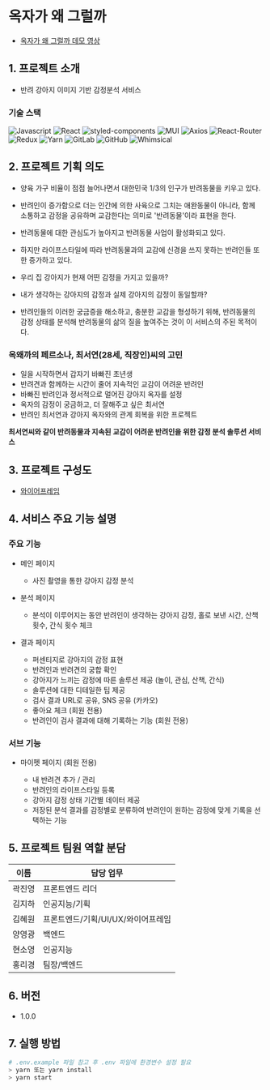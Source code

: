 # 옥자가 왜 그럴까

- [옥자가 왜 그럴까 데모 영상](https://www.youtube.com/watch?v=0QK0s1OaOs0)

## 1. 프로젝트 소개

- 반려 강아지 이미지 기반 감정분석 서비스

### 기술 스택

<div>
<img alt="Javascript" src ="https://img.shields.io/badge/Javascript-F7DF1E.svg?&style=for-the-badge&logo=Javascript&logoColor=black"/>
<img alt="React" src ="https://img.shields.io/badge/React-61DAFB.svg?&style=for-the-badge&logo=React&logoColor=black"/>
<img alt="styled-components" src ="https://img.shields.io/badge/styled--components-DB7093.svg?&style=for-the-badge&logo=styled-components&logoColor=black"/>
<img alt="MUI" src ="https://img.shields.io/badge/MUI-007FFF.svg?&style=for-the-badge&logo=MUI&logoColor=white"/>
<img alt="Axios" src ="https://img.shields.io/badge/Axios-671DDF.svg?&style=for-the-badge&logo=Axios&logoColor=white"/>
<img alt="React-Router" src ="https://img.shields.io/badge/React-Router-CA4245.svg?&style=for-the-badge&logo=React-Router&logoColor=white"/>
<img alt="Redux" src ="https://img.shields.io/badge/Redux-764ABC.svg?&style=for-the-badge&logo=Redux&logoColor=white"/>
<img alt="Yarn" src ="https://img.shields.io/badge/Yarn-2C8EBB.svg?&style=for-the-badge&logo=Yarn&logoColor=white"/>
<img alt="GitLab" src ="https://img.shields.io/badge/GitLab-FCA121.svg?&style=for-the-badge&logo=GitLab&logoColor=white"/>
<img alt="GitHub" src ="https://img.shields.io/badge/GitHub-181717.svg?&style=for-the-badge&logo=GitHub&logoColor=white"/>
<img alt="Whimsical" src ="https://img.shields.io/badge/Whimsical-730FC3.svg?&style=for-the-badge&logo=Whimsical&logoColor=white"/>
</div>

## 2. 프로젝트 기획 의도

- 양육 가구 비율이 점점 늘어나면서 대한민국 1/3의 인구가 반려동물을 키우고 있다.

- 반려인이 증가함으로 더는 인간에 의한 사육으로 그치는 애완동물이 아니라, 함께 소통하고 감정을 공유하며 교감한다는 의미로 '반려동물'이라 표현을 한다.

- 반려동물에 대한 관심도가 높아지고 반려동물 사업이 활성화되고 있다.

- 하지만 라이프스타일에 따라 반려동물과의 교감에 신경을 쓰지 못하는 반려인들 또한 증가하고 있다.

- 우리 집 강아지가 현재 어떤 감정을 가지고 있을까?

- 내가 생각하는 강아지의 감정과 실제 강아지의 감정이 동일할까?

- 반려인들의 이러한 궁금증을 해소하고, 충분한 교감을 형성하기 위해, 반려동물의 감정 상태를 분석해 반려동물의 삶의 질을 높여주는 것이 이 서비스의 주된 목적이다.

### 옥왜까의 페르소나, 최서연(28세, 직장인)씨의 고민

- 일을 시작하면서 갑자기 바빠진 초년생
- 반려견과 함께하는 시간이 줄어 지속적인 교감이 어려운 반려인
- 바빠진 반려인과 정서적으로 멀어진 강아지 옥자를 설정
- 옥자의 감정이 궁금하고, 더 잘해주고 싶은 최서연
- 반려인 최서연과 강아지 옥자와의 관계 회복을 위한 프로젝트

**최서연씨와 같이 반려동물과 지속된 교감이 어려운 반려인을 위한 감정 분석 솔루션 서비스**

## 3. 프로젝트 구성도

- [와이어프레임](https://whimsical.com/AwiTidpMrywD4x61UwXLg7)

## 4. 서비스 주요 기능 설명

### 주요 기능

- 메인 페이지

  - 사진 촬영을 통한 강아지 감정 분석

- 분석 페이지

  - 분석이 이루어지는 동안 반려인이 생각하는 강아지 감정, 홀로 보낸 시간, 산책 횟수, 간식 횟수 체크

- 결과 페이지

  - 퍼센티지로 강아지의 감정 표현
  - 반려인과 반려견의 궁합 확인
  - 강아지가 느끼는 감정에 따른 솔루션 제공 (놀이, 관심, 산책, 간식)
  - 솔루션에 대한 디테일한 팁 제공
  - 검사 결과 URL로 공유, SNS 공유 (카카오)
  - 좋아요 체크 (회원 전용)
  - 반려인이 검사 결과에 대해 기록하는 기능 (회원 전용)

### 서브 기능

- 마이펫 페이지 (회원 전용)

  - 내 반려견 추가 / 관리
  - 반려인의 라이프스타일 등록
  - 강아지 감정 상태 기간별 데이터 제공
  - 저장된 분석 결과를 감정별로 분류하여 반려인이 원하는 감정에 맞게 기록을 선택하는 기능

## 5. 프로젝트 팀원 역할 분담

| 이름   | 담당 업무                          |
| ------ | ---------------------------------- |
| 곽진영 | 프론트엔드 리더                    |
| 김지하 | 인공지능/기획                      |
| 김혜원 | 프론트엔드/기획/UI/UX/와이어프레임 |
| 양영광 | 백엔드                             |
| 현소영 | 인공지능                           |
| 홍리경 | 팀장/백엔드                        |

## 6. 버전

- 1.0.0

## 7. 실행 방법

```bash
# .env.example 파일 참고 후 .env 파일에 환경변수 설정 필요
> yarn 또는 yarn install
> yarn start
```
